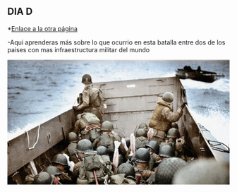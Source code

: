## DIA D

*[Enlace a la otra página](Normandia.md)

-Aqui aprenderas más sobre lo que ocurrio en esta batalla entre dos de los paises con mas infraestructura militar del mundo

![Descripción de la iamgen](assets/8BB-e1568002332200.jpg)



